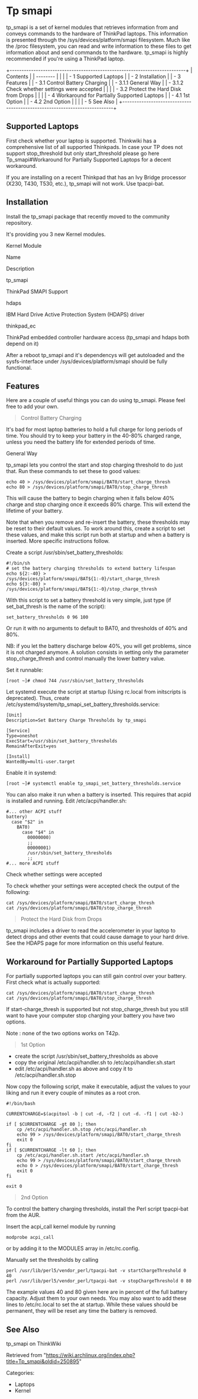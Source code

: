 Tp smapi
========

tp_smapi is a set of kernel modules that retrieves information from and
conveys commands to the hardware of ThinkPad laptops. This information
is presented through the /sys/devices/platform/smapi filesystem. Much
like the /proc filesystem, you can read and write information to these
files to get information about and send commands to the hardware.
tp_smapi is highly recommended if you're using a ThinkPad laptop.

+--------------------------------------------------------------------------+
| Contents                                                                 |
| --------                                                                 |
|                                                                          |
| -   1 Supported Laptops                                                  |
| -   2 Installation                                                       |
| -   3 Features                                                           |
|     -   3.1 Control Battery Charging                                     |
|         -   3.1.1 General Way                                            |
|         -   3.1.2 Check whether settings were accepted                   |
|                                                                          |
|     -   3.2 Protect the Hard Disk from Drops                             |
|                                                                          |
| -   4 Workaround for Partially Supported Laptops                         |
|     -   4.1 1st Option                                                   |
|     -   4.2 2nd Option                                                   |
|                                                                          |
| -   5 See Also                                                           |
+--------------------------------------------------------------------------+

Supported Laptops
-----------------

First check whether your laptop is supported. Thinkwiki has a
comprehensive list of all supported Thinkpads. In case your TP does not
support stop_threshold but only start_threshold please go here
Tp_smapi#Workaround for Partially Supported Laptops for a decent
workaround.

If you are installing on a recent Thinkpad that has an Ivy Bridge
processor (X230, T430, T530, etc.), tp_smapi will not work. Use
tpacpi-bat.

Installation
------------

Install the tp_smapi package that recently moved to the community
repository.

It's providing you 3 new Kernel modules.

Kernel Module

Name

Description

tp_smapi

ThinkPad SMAPI Support

hdaps

IBM Hard Drive Active Protection System (HDAPS) driver

thinkpad_ec

ThinkPad embedded controller hardware access (tp_smapi and hdaps both
depend on it)

After a reboot tp_smapi and it's dependencys will get autoloaded and the
sysfs-interface under /sys/devices/platform/smapi should be fully
functional.

Features
--------

Here are a couple of useful things you can do using tp_smapi. Please
feel free to add your own.

> Control Battery Charging

It's bad for most laptop batteries to hold a full charge for long
periods of time. You should try to keep your battery in the 40-80%
charged range, unless you need the battery life for extended periods of
time.

General Way

tp_smapi lets you control the start and stop charging threshold to do
just that. Run these commands to set these to good values:

    echo 40 > /sys/devices/platform/smapi/BAT0/start_charge_thresh
    echo 80 > /sys/devices/platform/smapi/BAT0/stop_charge_thresh

This will cause the battery to begin charging when it falls below 40%
charge and stop charging once it exceeds 80% charge. This will extend
the lifetime of your battery.

Note that when you remove and re-insert the battery, these thresholds
may be reset to their default values. To work around this, create a
script to set these values, and make this script run both at startup and
when a battery is inserted. More specific instructions follow.

Create a script /usr/sbin/set_battery_thresholds:

    #!/bin/sh
    # set the battery charging thresholds to extend battery lifespan
    echo ${2:-40} > /sys/devices/platform/smapi/BAT${1:-0}/start_charge_thresh
    echo ${3:-80} > /sys/devices/platform/smapi/BAT${1:-0}/stop_charge_thresh

With this script to set a battery threshold is very simple, just type
(if set_bat_thresh is the name of the script):

    set_battery_thresholds 0 96 100

Or run it with no arguments to default to BAT0, and thresholds of 40%
and 80%.

NB: if you let the battery discharge below 40%, you will get problems,
since it is not charged anymore. A solution consists in setting only the
parameter stop_charge_thresh and control manually the lower battery
value.

Set it runnable:

    [root ~]# chmod 744 /usr/sbin/set_battery_thresholds

Let systemd execute the script at startup (Using rc.local from
initscripts is deprecated). Thus, create
/etc/systemd/system/tp_smapi_set_battery_thresholds.service:

    [Unit]
    Description=Set Battery Charge Thresholds by tp_smapi

    [Service]
    Type=oneshot
    ExecStart=/usr/sbin/set_battery_thresholds
    RemainAfterExit=yes

    [Install]
    WantedBy=multi-user.target

Enable it in systemd:

    [root ~]# systemctl enable tp_smapi_set_battery_thresholds.service

You can also make it run when a battery is inserted. This requires that
acpid is installed and running. Edit /etc/acpi/handler.sh:

    #... other ACPI stuff
    battery)
      case "$2" in
        BAT0)
          case "$4" in
            00000000)
            ;;
            00000001)
            /usr/sbin/set_battery_thresholds
            ;;
    #... more ACPI stuff

Check whether settings were accepted

To check whether your settings were accepted check the output of the
following:

    cat /sys/devices/platform/smapi/BAT0/start_charge_thresh
    cat /sys/devices/platform/smapi/BAT0/stop_charge_thresh

> Protect the Hard Disk from Drops

tp_smapi includes a driver to read the accelerometer in your laptop to
detect drops and other events that could cause damage to your hard
drive. See the HDAPS page for more information on this useful feature.

Workaround for Partially Supported Laptops
------------------------------------------

For partially supported laptops you can still gain control over your
battery. First check what is actually supported:

    cat /sys/devices/platform/smapi/BAT0/start_charge_thresh
    cat /sys/devices/platform/smapi/BAT0/stop_charge_thresh

If start-charge_thresh is supported but not stop_charge_thresh but you
still want to have your computer stop charging your battery you have two
options.

Note : none of the two options works on T42p.

> 1st Option

-   create the script /usr/sbin/set_battery_thresholds as above
-   copy the original /etc/acpi/handler.sh to /etc/acpi/handler.sh.start
-   edit /etc/acpi/handler.sh as above and copy it to
    /etc/acpi/handler.sh.stop

Now copy the following script, make it executable, adjust the values to
your liking and run it every couple of minutes as a root cron.

    #!/bin/bash

    CURRENTCHARGE=$(acpitool -b | cut -d, -f2 | cut -d. -f1 | cut -b2-)

    if [ $CURRENTCHARGE -gt 80 ]; then
        cp /etc/acpi/handler.sh.stop /etc/acpi/handler.sh
        echo 99 > /sys/devices/platform/smapi/BAT0/start_charge_thresh
        exit 0
    fi
    if [ $CURRENTCHARGE -lt 60 ]; then
        cp /etc/acpi/handler.sh.start /etc/acpi/handler.sh    
        echo 99 > /sys/devices/platform/smapi/BAT0/start_charge_thresh
        echo 0 > /sys/devices/platform/smapi/BAT0/start_charge_thresh
        exit 0 
    fi

    exit 0

> 2nd Option

To control the battery charging thresholds, install the Perl script
tpacpi-bat from the AUR.

Insert the acpi_call kernel module by running

    modprobe acpi_call

or by adding it to the MODULES array in /etc/rc.config.

Manually set the thresholds by calling

    perl /usr/lib/perl5/vendor_perl/tpacpi-bat -v startChargeThreshold 0 40
    perl /usr/lib/perl5/vendor_perl/tpacpi-bat -v stopChargeThreshold 0 80

The example values 40 and 80 given here are in percent of the full
battery capacity. Adjust them to your own needs. You may also want to
add these lines to /etc/rc.local to set the at startup. While these
values should be permanent, they will be reset any time the battery is
removed.

See Also
--------

tp_smapi on ThinkWiki

Retrieved from
"https://wiki.archlinux.org/index.php?title=Tp_smapi&oldid=250895"

Categories:

-   Laptops
-   Kernel
